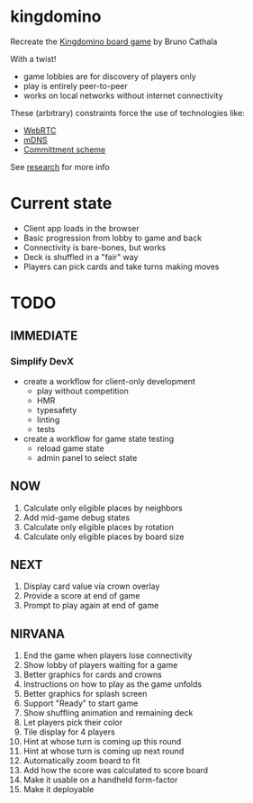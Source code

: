 # kingdomino

Recreate the [Kingdomino board game](https://en.wikipedia.org/wiki/Kingdomino) by Bruno Cathala

With a twist!

- game lobbies are for discovery of players only
- play is entirely peer-to-peer
- works on local networks without internet connectivity

These (arbitrary) constraints force the use of technologies like:

- [WebRTC](https://webrtc.org/)
- [mDNS](https://en.wikipedia.org/wiki/Multicast_DNS)
- [Committment scheme](https://en.wikipedia.org/wiki/Commitment_scheme)

See [research](./RESEARCH.md) for more info

# Current state

- Client app loads in the browser
- Basic progression from lobby to game and back
- Connectivity is bare-bones, but works
- Deck is shuffled in a "fair" way
- Players can pick cards and take turns making moves

# TODO

## IMMEDIATE

### Simplify DevX

 - create a workflow for client-only development
   - play without competition
   - HMR
   - typesafety
   - linting
   - tests
 - create a workflow for game state testing
   - reload game state
   - admin panel to select state
   

## NOW

1. Calculate only eligible places by neighbors
2. Add mid-game debug states
3. Calculate only eligible places by rotation
4. Calculate only eligible places by board size

## NEXT

1. Display card value via crown overlay
2. Provide a score at end of game
3. Prompt to play again at end of game

## NIRVANA

1. End the game when players lose connectivity
2. Show lobby of players waiting for a game
3. Better graphics for cards and crowns
4. Instructions on how to play as the game unfolds
5. Better graphics for splash screen
6. Support "Ready" to start game
7. Show shuffling animation and remaining deck
8. Let players pick their color
9. Tile display for 4 players
10. Hint at whose turn is coming up this round
11. Hint at whose turn is coming up next round
12. Automatically zoom board to fit
13. Add how the score was calculated to score board
14. Make it usable on a handheld form-factor
15. Make it deployable
